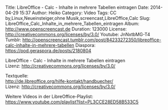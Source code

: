 Title: LibreOffice - Calc - Inhalte in mehrere Tabellen eintragen
Date: 2014-04-29 15:37
Author: Heiko
Category: Video
Tags: CC by,Linux,Neueinsteiger,ohne Musik,screencast,LibreOffice,Calc
Slug: LibreOffice_Calc_Inhalte_in_mehrere_Tabellen_eintragen
Album: http://www.openscreencast.de
Duration: 123000
License: http://creativecommons.org/licenses/by/3.0/
Youtube: JnNxtbMG-T4
Tumblr: http://openscreencast.tumblr.com/post/84233272350/libreoffice-calc-inhalte-in-mehrere-tabellen
Diaspora: https://pod.geraspora.de/posts/2180804

LibreOffice - Calc - Inhalte in mehrere Tabellen eintragen  
Lizenz: <http://creativecommons.org/licenses/by/3.0/>  
  
Textquelle:  
<http://de.libreoffice.org/hilfe-kontakt/handbuecher/>  
Lizenz: <http://creativecommons.org/licenses/by/3.0/>  
  
Weitere Videos in der LibreOffice-Playlist:
<https://www.youtube.com/playlist?list=PL3CCE28ED58B533C5>  
  

